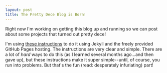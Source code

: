 ```yaml
---
layout: post
title: The Pretty Dece Blog is Born!
---
```

Right now I'm working on getting this blog up and running so we can post about some projects that turned out pretty dece!

I'm using [these instructions](http://www.smashingmagazine.com/2014/08/build-blog-jekyll-github-pages/) to do it using Jekyll and the freely provided GitHub Pages hosting. The instructions are very clear and simple. There are a lot of *hard* ways to do this (as I learned several months ago...and then gave up), but these instructions make it super simple--until, of course, you run into problems. But that's the fun (read: desperately infuriating) part!